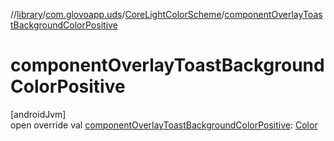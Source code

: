 //[library](../../../index.md)/[com.glovoapp.uds](../index.md)/[CoreLightColorScheme](index.md)/[componentOverlayToastBackgroundColorPositive](component-overlay-toast-background-color-positive.md)

# componentOverlayToastBackgroundColorPositive

[androidJvm]\
open override val [componentOverlayToastBackgroundColorPositive](component-overlay-toast-background-color-positive.md): [Color](https://developer.android.com/reference/kotlin/androidx/compose/ui/graphics/Color.html)
